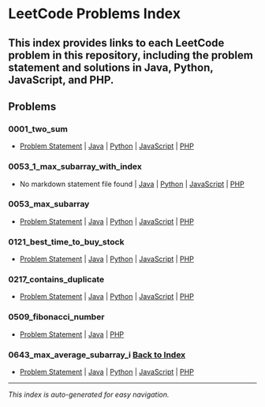 # LeetCode Problems Index
This index provides links to each LeetCode problem in this repository, including the problem statement and solutions in Java, Python, JavaScript, and PHP.
---
## Problems
### 0001_two_sum

- [Problem Statement](0001_two_sum/TwoSum.md) | [Java](0001_two_sum/TwoSum.java) | [Python](0001_two_sum/two_sum.py) | [JavaScript](0001_two_sum/twoSum.js) | [PHP](0001_two_sum/TwoSum.php)
### 0053_1_max_subarray_with_index

- No markdown statement file found | [Java](0053_1_max_subarray_with_index/MaxSubArrayIndex.java) | [Python](0053_1_max_subarray_with_index/max_sub_array_index.py) | [JavaScript](0053_1_max_subarray_with_index/max_subarray_index.js) | [PHP](0053_1_max_subarray_with_index/MaxSubArrayIndex.php)
### 0053_max_subarray

- [Problem Statement](0053_max_subarray/MaxSubarray.md) | [Java](0053_max_subarray/MaxSubArray.java) | [Python](0053_max_subarray/max_sub_array.py) | [JavaScript](0053_max_subarray/max_subarray.js) | [PHP](0053_max_subarray/MaxSubArray.php)
### 0121_best_time_to_buy_stock

- [Problem Statement](0121_best_time_to_buy_stock/BestTimeToBuyAndSellStock.md) | [Java](0121_best_time_to_buy_stock/BestTimeToBuyAndSellStock.java) | [Python](0121_best_time_to_buy_stock/best_time_to_buy_and_sell_stock.py) | [JavaScript](0121_best_time_to_buy_stock/best_time_to_buy_and_sell_stock.js) | [PHP](0121_best_time_to_buy_stock/BestTimeToBuyAndSellStock.php)
### 0217_contains_duplicate

- [Problem Statement](0217_contains_duplicate/ContainDuplicate.md) | [Java](0217_contains_duplicate/ContainsDuplicate.java) | [Python](0217_contains_duplicate/ContainDuplicate.py) | [JavaScript](0217_contains_duplicate/contains_duplicate.js) | [PHP](0217_contains_duplicate/ContainDuplicate.php)
### 0509_fibonacci_number

- [Problem Statement](0509_fibonacci_number/FibonnacciNumber.md) | [Java](0509_fibonacci_number/FibonacciNumber.java) | [PHP](0509_fibonacci_number/FibonacciNumber.php)
### 0643_max_average_subarray_i [Back to Index](../README.md)

- [Problem Statement](0643_max_average_subarray_i/MaxAverageSubArrayFixedLength.md) | [Java](0643_max_average_subarray_i/MaxAverageSubArrayFixedLength.java) | [Python](0643_max_average_subarray_i/max_average_sub_array_fixed_length.py) | [JavaScript](0643_max_average_subarray_i/max_average_sub_array_fixed_length.js) | [PHP](0643_max_average_subarray_i/MaxAverageSubArrayFixedLength.php)
---

_This index is auto-generated for easy navigation._
